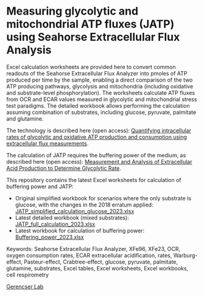 # Measuring glycolytic and mitochondrial ATP fluxes (JATP) using Seahorse Extracellular Flux Analysis

Excel calculation worksheets are provided here to convert common readouts of the Seahorse Extracellular Flux Analyzer into pmoles of ATP produced per time by the sample, enabling a direct comparison of the two ATP producing pathways, glycolysis and mitochondria (including oxidative and substrate-level phosphorylation).
The worksheets calculate ATP fluxes from OCR and ECAR values measured in glycolytic and mitochondrial stress test paradigms. The detailed workbook allows performing the calculation assuming combination of substrates, including glucose, pyruvate, palmitate and glutamine.  

The technology is described here (open access): [Quantifying intracellular rates of glycolytic and oxidative ATP production and consumption using extracellular flux measurements](https://www.sciencedirect.com/science/article/pii/S0021925820429084?via%3Dihub).

The calculation of JATP requires the buffering power of the medium, as described here (open access): [Measurement and Analysis of Extracellular Acid Production to Determine Glycolytic Rate](https://www.jove.com/t/53464/measurement-analysis-extracellular-acid-production-to-determine). 

This repository contains the latest Excel worksheets for calculation of buffering power and JATP:
* Original simplified workbook for scenarios where the only substrate is glucose, with the changes in the 2018 erratum applied: [JATP_simplified_calculation_glucose_2023.xlsx](https://github.com/gerencserlab/JATP/blob/main/JATP_simplified_calculation_glucose_2023.xlsx)
* Latest detailed workbook (mixed substrates): [JATP_full_calculation_2023.xlsx](https://github.com/gerencserlab/JATP/blob/main/JATP_full_calculation_2023.xlsx)
* Latest workbook for calculation of buffering power: [Buffering_power_2023.xlsx](https://github.com/gerencserlab/JATP/blob/main/Buffering_power_2023.xlsx)


Keywords: Seahorse Extracellular Flux Analyzer, XFe96, XFe23, OCR, oxygen consumption rates, ECAR extracellular acidification, rates, Warburg-effect, Pasteur-effect, Crabtree-effect, glucose, pyruvate, palmitate, glutamine, substrates, Excel tables, Excel worksheets, Excel workbooks, cell respirometry


[Gerencser Lab](https://www.buckinstitute.org/lab/gerencser-lab/)



